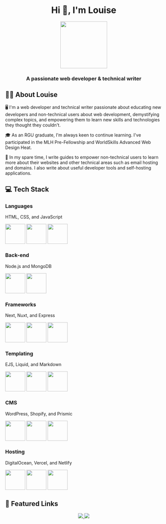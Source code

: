 <h1 align="center">Hi 👋, I'm Louise</h1>
<div align="center">
  <img src="https://avatars.githubusercontent.com/u/26024131?v=4" width="150px">
</div>
<h3 align="center">A passionate web developer & technical writer</h3>

## 👨‍💻 About Louise

🖥 I'm a web developer and technical writer passionate about educating new developers and non-technical users about web development, demystifying complex topics, and empowering them to learn new skills and technologies they thought they couldn't.

🎓 As an RGU graduate, I'm always keen to continue learning. I've participated in the MLH Pre-Fellowship and WorldSkills Advanced Web Design Heat.

📝 In my spare time, I write guides to empower non-technical users to learn more about their websites and other technical areas such as email hosting and domains. I also write about useful developer tools and self-hosting applications.

## 💻 Tech Stack

### Languages

HTML, CSS, and JavaScript

<div>
  <img src="https://api.iconify.design/devicon:html5.svg" width="64px" />
  <img src="https://api.iconify.design/devicon:css3.svg" width="64px" />
  <img src="https://api.iconify.design/devicon:javascript.svg" width="64px" />
</div>

### Back-end

Node.js and MongoDB

<div>
  <img src="https://api.iconify.design/devicon:nodejs.svg" width="64px" />
  <img src="https://api.iconify.design/devicon:mongodb.svg" width="64px" />
</div>

### Frameworks

Next, Nuxt, and Express

<div>
  <img src="https://api.iconify.design/devicon:nextjs.svg" width="64px" />
  <img src="https://api.iconify.design/devicon:nuxtjs.svg" width="64px" />
  <img src="https://api.iconify.design/devicon:express.svg" width="64px" />
</div>

### Templating

EJS, Liquid, and Markdown

<div>
  <img src="https://www.svgrepo.com/show/373574/ejs.svg" width="64px" />
  <img src="https://api.iconify.design/ic:round-water-drop.svg?color=%233399cc" width="64px" />
  <img src="https://api.iconify.design/devicon:markdown.svg" width="64px" />
</div>

### CMS

WordPress, Shopify, and Prismic

<div>
  <img src="https://api.iconify.design/skill-icons:wordpress.svg" width="64px" />
  <img src="https://api.iconify.design/logos:shopify.svg" width="64px" />
  <img src="https://api.iconify.design/logos:prismic-icon.svg" width="64px" />
</div>

### Hosting

DigitalOcean, Vercel, and Netlify

<div>
  <img src="https://api.iconify.design/devicon:digitalocean.svg" width="64px" />
  <img src="https://api.iconify.design/skill-icons:vercel-dark.svg" width="64px" />
  <img src="https://api.iconify.design/skill-icons:netlify-dark.svg" width="64px" />
</div>

## 🔗 Featured Links
<div align="center">
  <a href="https://louisefindlay.com" target="_blank">
    <img src="https://github.com/louisefindlay23/louisefindlay23/assets/26024131/150b7f11-e2c3-4805-a57e-fb6b6ac44ae4" />
  </a>
  <a href="https://www.linkedin.com/in/louise-findlay23" target="_blank">
    <img src="https://github.com/louisefindlay23/louisefindlay23/assets/26024131/0be92bf2-944b-479b-b65b-2cd22f0c57eb" />
  </a>
</div>
